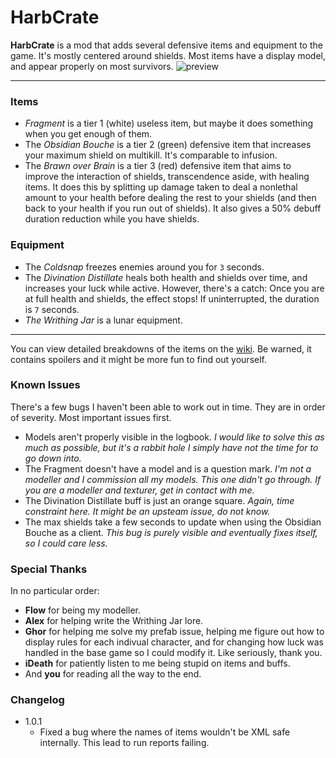 ﻿
# HarbCrate

**HarbCrate**  is a mod that adds several defensive items and equipment to the game. It's mostly centered around shields.
Most items have a display model, and appear properly on most survivors.
![preview](https://cdn.discordapp.com/attachments/585466102256238602/709014553320620053/unknown.png)

---

### Items

* *Fragment* is a tier 1 (white) useless item, but maybe it does something when you get enough of them.
* The *Obsidian Bouche* is a tier 2 (green) defensive item that increases your maximum shield on multikill. It's comparable to infusion.
* The *Brawn over Brain* is a tier 3 (red) defensive item that aims to improve the interaction of shields, transcendence aside, with healing items. It does this by splitting up damage taken to deal a nonlethal amount to your health before dealing the rest to your shields (and then back to your health if you run out of shields). It also gives a 50% debuff duration reduction while you have shields.

### Equipment

* The *Coldsnap* freezes enemies around you for `3` seconds.
* The *Divination Distillate* heals both health and shields over time, and increases your luck while active. However, there's a catch: Once you are at full health and shields, the effect stops! If uninterrupted, the duration is `7` seconds.
* *The Writhing Jar* is a lunar equipment.

---

You can view detailed breakdowns of the items on the [wiki](https://github.com/harbingerofme/R2Mods/wiki/Harbcrate). Be warned, it contains spoilers and it might be more fun to find out yourself.


### Known Issues

There's a few bugs I haven't been able to work out in time. They are in order of severity. Most important issues first.

* Models aren't properly visible in the logbook. *I would like to solve this as much as possible, but it's a rabbit hole I simply have not the time for to go down into.*
* The Fragment doesn't have a model and is a question mark. *I'm not a modeller and I commission all my models. This one didn't go through. If you are a modeller and texturer, get in contact with me.*
* The Divination Distillate buff is just an orange square. *Again, time constraint here. It might be an upsteam issue, do not know.*
* The max shields take a few seconds to update when using the Obsidian Bouche as a client. *This bug is purely visible and eventually fixes itself, so I could care less.*

### Special Thanks

In no particular order:

* **Flow** for being my modeller.
* **Alex** for helping write the Writhing Jar lore.
* **Ghor** for helping me solve my prefab issue, helping me figure out how to display rules for each indivual character, and for changing how luck was handled in the base game so I could modify it. Like seriously, thank you.
* **iDeath** for patiently listen to me being stupid on items and buffs.
* And **you** for reading all the way to the end.

### Changelog

* 1.0.1
	* Fixed a bug where the names of items wouldn't be XML safe internally. This lead to run reports failing.